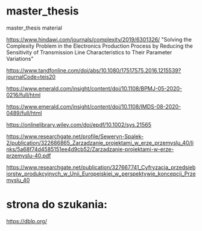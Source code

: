 # master_thesis
master_thesis material

https://www.hindawi.com/journals/complexity/2019/6301326/    "Solving the Complexity Problem in the Electronics Production Process by Reducing the Sensitivity of Transmission Line Characteristics to Their Parameter Variations"

https://www.tandfonline.com/doi/abs/10.1080/17517575.2016.1215539?journalCode=teis20

https://www.emerald.com/insight/content/doi/10.1108/BPMJ-05-2020-0216/full/html

https://www.emerald.com/insight/content/doi/10.1108/IMDS-08-2020-0489/full/html

https://onlinelibrary.wiley.com/doi/epdf/10.1002/sys.21565

https://www.researchgate.net/profile/Seweryn-Spalek-2/publication/322686865_Zarzadzanie_projektami_w_erze_przemyslu_40/links/5a68f74d4585151ee4d9cb52/Zarzadzanie-projektami-w-erze-przemyslu-40.pdf

https://www.researchgate.net/publication/327667741_Cyfryzacja_przedsiebiorstw_produkcyjnych_w_Unii_Europejskiej_w_perspektywie_koncepcji_Przemyslu_40
# strona do szukania:
https://dblp.org/
